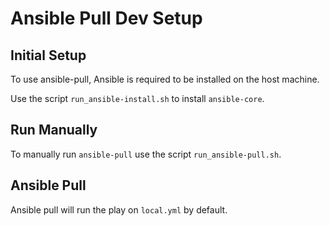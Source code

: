 # Ansible Pull Dev Setup

## Initial Setup

To use ansible-pull, Ansible is required to be installed on the host machine. 

Use the script `run_ansible-install.sh` to install `ansible-core`.

## Run Manually

To manually run `ansible-pull` use the script `run_ansible-pull.sh`.

## Ansible Pull

Ansible pull will run the play on `local.yml` by default.

